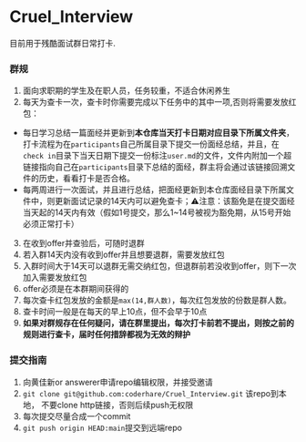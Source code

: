 # Cruel_Interview
目前用于残酷面试群日常打卡.

### 群规
1. 面向求职期的学生及在职人员，任务较重，不适合休闲养生
2. 每天为查卡一次，查卡时你需要完成以下任务中的其中一项,否则将需要发放红包：
  - 每日学习总结一篇面经并更新到**本仓库当天打卡日期对应目录下所属文件夹**，打卡流程为在`participants`自己所属目录下提交一份面经总结，并且，在`check in`目录下当天日期下提交一份标注`user.md`的文件，文件内附加一个超链接指向自己在`participants`目录下总结的面经，群主将会通过该链接回溯文件的历史，看看打卡是否合格。
  - 每两周进行一次面试，并且进行总结，把面经更新到本仓库面经目录下所属文件中，则更新面试记录的14天内可以避免查卡；⚠️注意：该豁免是在提交面经当天起的14天内有效（假如1号提交，那么1~14号被视为豁免期，从15号开始必须正常打卡）
3. 在收到offer并查验后，可随时退群
4. 若入群14天内没有收到offer并且想要退群，需要发放红包
5. 入群时间大于14天可以退群无需交纳红包，但退群前若没收到offer，则下一次加入需要发放红包
6. offer必须是在本群期间获得的
8. 每次查卡红包发放的金额是`max(14,群人数)`，每次红包发放的份数是群人数。
9. 查卡时间一般是在每天的早上10点，但不会早于10点
10. **如果对群规存在任何疑问，请在群里提出，每次打卡前若不提出，则按之前的规则进行查卡，届时任何措辞都视为无效的辩护**

### 提交指南
1. 向黄佳新or answerer申请repo编辑权限，并接受邀请
2. `git clone git@github.com:coderhare/Cruel_Interview.git` 该repo到本地， 不要clone http链接，否则后续push无权限
3. 每次提交尽量合成一个commit
4. `git push origin HEAD:main`提交到远端repo
